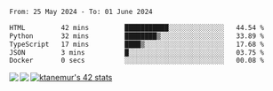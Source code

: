 <!--START_SECTION:waka-->

```txt
From: 25 May 2024 - To: 01 June 2024

HTML         42 mins         ███████████░░░░░░░░░░░░░░   44.54 %
Python       32 mins         ████████▒░░░░░░░░░░░░░░░░   33.89 %
TypeScript   17 mins         ████▒░░░░░░░░░░░░░░░░░░░░   17.68 %
JSON         3 mins          █░░░░░░░░░░░░░░░░░░░░░░░░   03.75 %
Docker       0 secs          ░░░░░░░░░░░░░░░░░░░░░░░░░   00.08 %
```

<!--END_SECTION:waka-->
<a href="https://github.com/anuraghazra/github-readme-stats">
  <img align="left" src="https://github-readme-stats.vercel.app/api?username=Tanesan&count_private=true&show_icons=true" />
<img align="left" src="https://github-readme-stats.vercel.app/api/top-langs/?username=Tanesan" />
</a>

[![ktanemur's 42 stats](https://badge42.vercel.app/api/v2/cl1wslf6s002109l771rng2w8/stats?cursusId=21&coalitionId=62)](https://github.com/JaeSeoKim/badge42)
